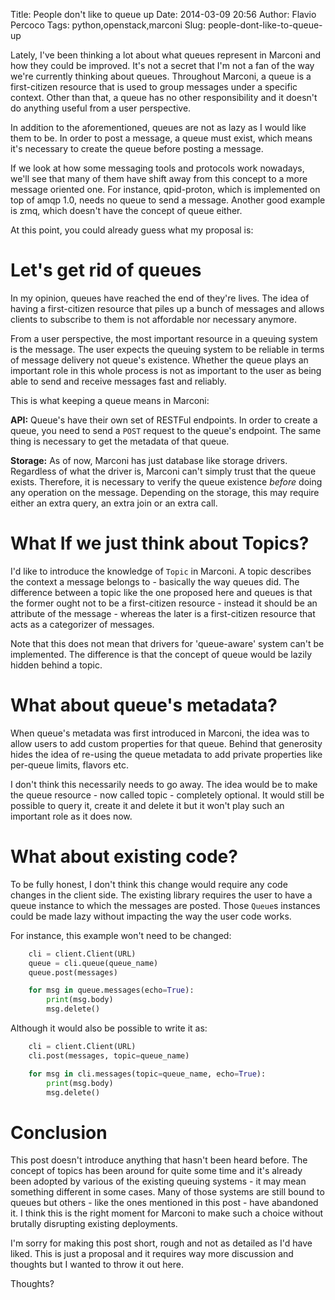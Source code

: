Title: People don't like to queue up
Date: 2014-03-09 20:56
Author: Flavio Percoco
Tags: python,openstack,marconi
Slug: people-dont-like-to-queue-up

Lately, I've been thinking a lot about what queues represent in Marconi and how they could be improved. It's not a secret that I'm not a fan of the way we're currently thinking about queues. Throughout Marconi, a queue is a first-citizen resource that is used to group messages under a specific context. Other than that, a queue has no other responsibility and it doesn't do anything useful from a user perspective.

In addition to the aforementioned, queues are not as lazy as I would like them to be. In order to post a message, a queue must exist, which means it's necessary to create the queue before posting a message.

If we look at how some messaging tools and protocols work nowadays, we'll see that many of them have shift away from this concept to a more message oriented one. For instance, qpid-proton, which is implemented on top of amqp 1.0, needs no queue to send a message. Another good example is zmq, which doesn't have the concept of queue either.

At this point, you could already guess what my proposal is:

Let's get rid of queues
=======================

In my opinion, queues have reached the end of they're lives. The idea of having a first-citizen resource that piles up a bunch of messages and allows clients to subscribe to them is not affordable nor necessary anymore.

From a user perspective, the most important resource in a queuing system is the message. The user expects the queuing system to be reliable in terms of message delivery not queue's existence. Whether the queue plays an important role in this whole process is not as important to the user as being able to send and receive messages fast and reliably.

This is what keeping a queue means in Marconi:

**API:** Queue's have their own set of RESTFul endpoints. In order to create a queue, you need to send a `POST` request to the queue's endpoint. The same thing is necessary to get the metadata of that queue.

**Storage:** As of now, Marconi has just database like storage drivers. Regardless of what the driver is, Marconi can't simply trust that the queue exists. Therefore, it is necessary to verify the queue existence *before* doing any operation on the message. Depending on the storage, this may require either an extra query, an extra join or an extra call.

What If we just think about Topics?
===================================

I'd like to introduce the knowledge of `Topic` in Marconi. A topic describes the context a message belongs to - basically the way queues did. The difference between a topic like the one proposed here and queues is that the former ought not to be a first-citizen resource -  instead it should be an attribute of the message - whereas the later is a first-citizen resource that acts as a categorizer of messages.

Note that this does not mean that drivers for 'queue-aware' system can't be implemented. The difference is that the concept of queue would be lazily hidden behind a topic.

What about queue's metadata?
============================

When queue's metadata was first introduced in Marconi, the idea was to allow users to add custom properties for that queue. Behind that generosity hides the idea of re-using the queue metadata to add private properties like per-queue limits, flavors etc.

I don't think this necessarily needs to go away. The idea would be to make the queue resource - now called topic - completely optional. It would still be possible to query it, create it and delete it but it won't play such an important role as it does now.

What about existing code?
=========================

To be fully honest, I don't think this change would require any code changes in the client side. The existing library requires the user to have a queue instance to which the messages are posted. Those `Queue`s instances could be made lazy without impacting the way the user code works.

For instance, this example won't need to be changed:

```python
    cli = client.Client(URL)
    queue = cli.queue(queue_name)
    queue.post(messages)

    for msg in queue.messages(echo=True):
        print(msg.body)
        msg.delete()
```

Although it would also be possible to write it as:

```python
    cli = client.Client(URL)
    cli.post(messages, topic=queue_name)

    for msg in cli.messages(topic=queue_name, echo=True):
        print(msg.body)
        msg.delete()
```


Conclusion
==========

This post doesn't introduce anything that hasn't been heard before. The concept of topics has been around for quite some time and it's already been adopted by various of the existing queuing systems - it may mean something different in some cases. Many of those systems are still bound to queues but others - like the ones mentioned in this post - have abandoned it. I think this is the right moment for Marconi to make such a choice without brutally disrupting existing deployments.

I'm sorry for making this post short, rough and not as detailed as I'd have liked. This is just a proposal and it requires way more discussion and thoughts but I wanted to throw it out here.

Thoughts?